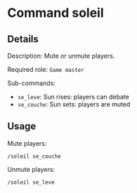 # Command soleil

## Details

<!-- --8<-- [start:details] -->
Description: Mute or unmute players.

Required role: `Game master`

Sub-commands:

* `se_leve`: Sun rises: players can debate
* `se_couche`: Sun sets: players are muted
<!-- --8<-- [end:details] -->

## Usage

<!-- --8<-- [start:usage] -->
Mute players:

```text
/soleil se_couche
```

Unmute players:

```text
/soleil se_leve
```
<!-- --8<-- [end:usage] -->
